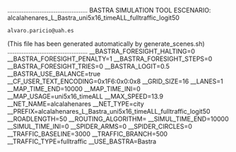 .............................................
    BASTRA SIMULATION TOOL
    ESCENARIO: alcalahenares_L_Bastra_uni5x16_timeALL_fulltraffic_logit50

    alvaro.paricio@uah.es
(This file has been generated automatically by generate_scenes.sh)
.............................................
__BASTRA_FORESIGHT_HALTING=0
__BASTRA_FORESIGHT_PENALTY=1
__BASTRA_FORESIGHT_STEPS=0
__BASTRA_FORESIGHT_TRIES=0
__BASTRA_LOGIT=0.5
__BASTRA_USE_BALANCE=true
__CF_USER_TEXT_ENCODING=0x1F6:0x0:0x8
__GRID_SIZE=16
__LANES=1
__MAP_TIME_END=10000
__MAP_TIME_INI=0
__MAP_USAGE=uni5x16_timeALL
__MAX_SPEED=13.9
__NET_NAME=alcalahenares
__NET_TYPE=city
__PREFIX=alcalahenares_L_Bastra_uni5x16_timeALL_fulltraffic_logit50
__ROADLENGTH=50
__ROUTING_ALGORITHM=
__SIMUL_TIME_END=10000
__SIMUL_TIME_INI=0
__SPIDER_ARMS=0
__SPIDER_CIRCLES=0
__TRAFFIC_BASELINE=3000
__TRAFFIC_BRANCH=500
__TRAFFIC_TYPE=fulltraffic
__USE_BASTRA=Bastra
